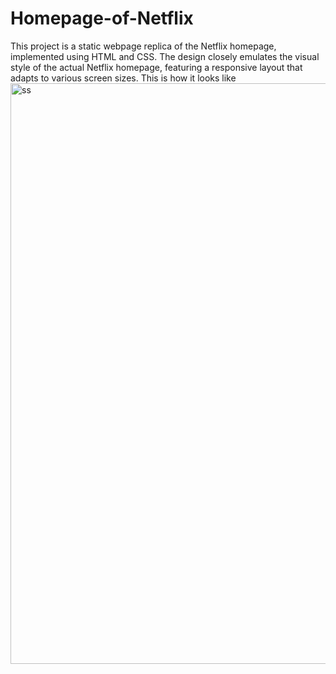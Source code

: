 # Homepage-of-Netflix
This project is a static webpage replica of the Netflix homepage, implemented using HTML and CSS. The design closely emulates the visual style of the actual Netflix homepage, featuring a responsive layout that adapts to various screen sizes.
This is how it looks like
<img width="929" alt="ss" src="https://github.com/AnilKumar-10/Homepage-of-Netflix/assets/141443915/07fea423-88e4-4b56-ad83-fb8761f2157f">
